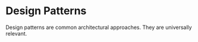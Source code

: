 # Design Patterns
Design patterns are common architectural approaches. They are universally relevant.
